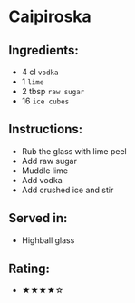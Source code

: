 # Caipiroska

## Ingredients:
- 4 cl `vodka`
- 1 `lime`
- 2 tbsp `raw sugar`
- 16 `ice cubes`

## Instructions:
- Rub the glass with lime peel
- Add raw sugar
- Muddle lime
- Add vodka
- Add crushed ice and stir

## Served in:
- Highball glass

## Rating:
- ★★★★☆